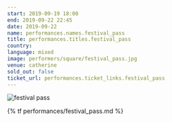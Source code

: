 ```yaml
---
start: 2019-09-19 18:00
end: 2019-09-22 22:45
date: 2019-09-22
name: performances.names.festival_pass
title: performances.titles.festival_pass
country: 
language: mixed
image: performers/square/festival_pass.jpg
venue: catherine
sold_out: false
ticket_url: performances.ticket_links.festival_pass
---
```


<picture>
    <source media="(min-width: 1200px)" srcset="{% asset performers/wide/festival_pass.jpg @path %}">
    <source media="(min-width: 768px)" srcset="{% asset performers/wide/festival_pass.jpg @path %}">
    <img src="{% asset performers/square/festival_pass.jpg @path %}" alt="festival pass">
</picture>

{% tf performances/festival_pass.md %}
